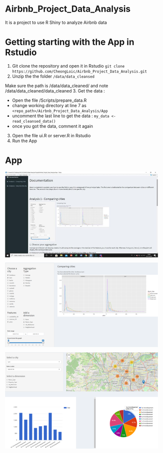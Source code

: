 # Airbnb_Project_Data_Analysis
It is a project to use R Shiny to analyze Airbnb data 


# Getting starting with the App in Rstudio

1. Git clone the repository and open it in Rstudio `git clone https://github.com/CheongLoic/Airbnb_Project_Data_Analysis.git`
2. Unzip the the folder `/data/data_cleansed`

  Make sure the path is /data/data_cleaned/  and note /data/data_cleaned/data_cleaned
3. Get the data :
  - Open the file /Scripts/prepare_data.R
  - change working directory at line 7  as `<repo_path>/Airbnb_Project_Data_Analysis/App` 
  - uncomment the last line to get the data : `my_data <- read_cleansed_data()`
  - once you got the data, comment it again
3. Open the file ui.R or server.R in Rstudio 
4. Run the App



# App

<p align="center">
  <img src="Presentation/img/documentation.png">
</p>

<p align="center">
  <img src="Presentation/img/tab1.png">
</p>

<p align="center">
  <img src="Presentation/img/tab2.png">
</p>


